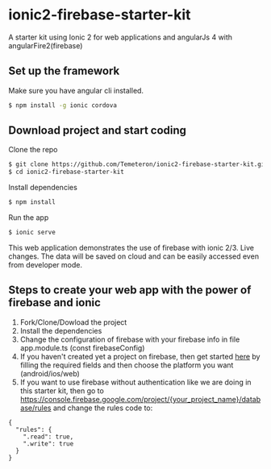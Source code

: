 # ionic2-firebase-starter-kit
A starter kit using Ionic 2 for web applications and angularJs 4 with angularFire2(firebase)


## Set up the framework
Make sure you have angular cli installed.
```bash
$ npm install -g ionic cordova
```

## Download project and start coding
Clone the repo
```bash
$ git clone https://github.com/Temeteron/ionic2-firebase-starter-kit.git
$ cd ionic2-firebase-starter-kit
```

Install dependencies
```bash
$ npm install
```

Run the app
```bash
$ ionic serve
```

This web application demonstrates the use of firebase with ionic 2/3. Live changes. The data will be saved on cloud and can be easily accessed even from developer mode.


## Steps to create your web app with the power of firebase and ionic
1) Fork/Clone/Dowload the project
2) Install the dependencies
3) Change the configuration of firebase with your firebase info in file app.module.ts (const firebaseConfig)
4) If you haven't created yet a project on firebase, then get started [here](https://console.firebase.google.com/) by filling the required fields and then choose the platform you want (android/ios/web)
5) If you want to use firebase without authentication like we are doing in this starter kit, then go to https://console.firebase.google.com/project/{your_project_name}/database/rules and change the rules code to:
```
{
  "rules": {
    ".read": true,
    ".write": true
  }
}
```